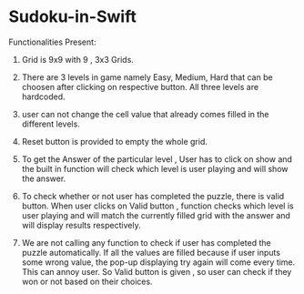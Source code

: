 # Sudoku-in-Swift


Functionalities Present:

1. Grid is 9x9 with 9 , 3x3 Grids.

2. There are 3 levels in game namely Easy, Medium, Hard that can be choosen after clicking on respective button. All three levels are hardcoded.

3. user can not change the cell value that already comes filled in the different levels.

4. Reset button is provided to empty the whole grid.

5. To get the Answer of the particular level , User has to click on show and the built in function will check which level is user playing and will show the answer.

6. To check whether or not user has completed the puzzle, there is valid button. When user clicks on Valid button , function checks which level is user playing and        will match the currently filled grid with the answer and will display results respectively.

7. We are not calling any function to check if user has completed the puzzle automatically. If all the values are filled because if user inputs some wrong value, the    pop-up displaying try again will come every time. This can annoy user. So Valid button is given , so user can check if they won or not based on their choices.
   
